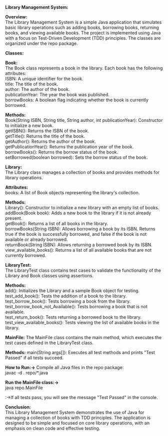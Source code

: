**Library Management System:**  

__Overview:__  
The Library Management System is a simple Java application that simulates basic library operations such as adding books, borrowing books, returning books, and viewing available books. The project is implemented using Java with a focus on Test-Driven Development (TDD) principles. The classes are organized under the repo package.

**Classes:**  

__Book:__  
The Book class represents a book in the library. Each book has the following attributes:  
ISBN: A unique identifier for the book.  
title: The title of the book.  
author: The author of the book.  
publicationYear: The year the book was published.  
borrowBooks: A boolean flag indicating whether the book is currently borrowed.  

__Methods:__  
Book(String ISBN, String title, String author, int publicationYear): Constructor to initialize a new book.  
getISBN(): Returns the ISBN of the book.  
getTitle(): Returns the title of the book.  
getAuthor(): Returns the author of the book.  
getPublicationYear(): Returns the publication year of the book.  
borrowBooks(): Returns the borrow status of the book.  
setBorrowed(boolean borrowed): Sets the borrow status of the book.  

__Library:__  
The Library class manages a collection of books and provides methods for library operations.

__Attributes:__  
books: A list of Book objects representing the library's collection.

__Methods:__  
Library(): Constructor to initialize a new library with an empty list of books.  
addBook(Book book): Adds a new book to the library if it is not already present.  
getBook(): Returns a list of all books in the library.  
borrowBooks(String ISBN): Allows borrowing a book by its ISBN. Returns true if the book is successfully borrowed, and false if the book is not available or already borrowed.  
returnBook(String ISBN): Allows returning a borrowed book by its ISBN.  
view_available_books(): Returns a list of all available books that are not currently borrowed.  

__LibraryTest:__  
The LibraryTest class contains test cases to validate the functionality of the Library and Book classes using assertions.  

__Methods:__  
add(): Initializes the Library and a sample Book object for testing.  
test_add_book(): Tests the addition of a book to the library.  
test_borrow_book(): Tests borrowing a book from the library.  
test_borrow_book_not_Available(): Tests borrowing a book that is not available.  
test_return_book(): Tests returning a borrowed book to the library.  
test_view_available_books(): Tests viewing the list of available books in the library.  

__MainFile:__
The MainFile class contains the main method, which executes the test cases defined in the LibraryTest class.  

__Methods:__
main(String args[]): Executes all test methods and prints "Test Passed" if all tests succeed.  


__How to Run:->__
Compile all Java files in the repo package:  
javac -d . repo/*.java  

__Run the MainFile class:->__  
java repo.MainFile  

:->If all tests pass, you will see the message "Test Passed" in the console. 

**Conclusion:**  
This Library Management System demonstrates the use of Java for managing a collection of books with TDD principles. The application is designed to be simple and focused on core library operations, with an emphasis on clean code and effective testing.  
